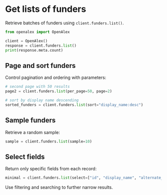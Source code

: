 # Get lists of funders

Retrieve batches of funders using `client.funders.list()`.

```python
from openalex import OpenAlex

client = OpenAlex()
response = client.funders.list()
print(response.meta.count)
```

## Page and sort funders

Control pagination and ordering with parameters:

```python
# second page with 50 results
page2 = client.funders.list(per_page=50, page=2)

# sort by display name descending
sorted_funders = client.funders.list(sort="display_name:desc")
```

## Sample funders

Retrieve a random sample:

```python
sample = client.funders.list(sample=10)
```

## Select fields

Return only specific fields from each record:

```python
minimal = client.funders.list(select=["id", "display_name", "alternate_titles"])
```

Use filtering and searching to further narrow results.
